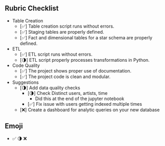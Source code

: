 ## Rubric Checklist

* Table Creation
  * [✅] Table creation script runs without errors.
  * [✅] Staging tables are properly defined.
  * [✅] Fact and dimensional tables for a star schema are properly defined.
* ETL
  * [✅] ETL script runs without errors.
  * [🌗] ETL script properly processes transformations in Python.
* Code Quality
  * [✅] The project shows proper use of documentation.
  * [✅] The project code is clean and modular.
* Suggestions
  * [🌗]  Add data quality checks
    * [🌗] Check Distinct users, artists, time
      * Did this at the end of the jupyter notebook
    * [✅] Fix issue with users getting indexed multiple times
  * [❌] Create a dashboard for analytic queries on your new database

## Emoji

* ✅ 🌗 ❌
